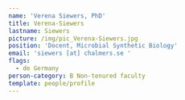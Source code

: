 ```yaml
---
name: 'Verena Siewers, PhD'
title: Verena-Siewers
lastname: Siewers
picture: /img/pic_Verena-Siewers.jpg
position: 'Docent, Microbial Synthetic Biology'
email: 'siewers [at] chalmers.se '
flags:
  - de Germany
person-category: B Non-tenured faculty
template: people/profile
---
```


